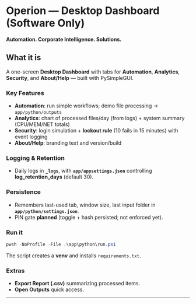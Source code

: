 ﻿# Operion — Desktop Dashboard (Software Only)

**Automation. Corporate Intelligence. Solutions.**

## What it is
A one-screen **Desktop Dashboard** with tabs for **Automation**, **Analytics**, **Security**, and **About/Help** — built with PySimpleGUI.

### Key Features
- **Automation**: run simple workflows; demo file processing → `app/python/outputs`
- **Analytics**: chart of processed files/day (from logs) + system summary (CPU/MEM/NET totals)
- **Security**: login simulation + **lockout rule** (10 fails in 15 minutes) with event logging
- **About/Help**: branding text and version/build

### Logging & Retention
- Daily logs in **`_logs`**, with **`app/appsettings.json`** controlling **log_retention_days** (default 30).

### Persistence
- Remembers last-used tab, window size, last input folder in **`app/python/settings.json`**.
- PIN gate **planned** (toggle + hash persisted; not enforced yet).

### Run it
```powershell
pwsh -NoProfile -File .\app\python\run.ps1
```
The script creates a **venv** and installs `requirements.txt`.

### Extras
- **Export Report (.csv)** summarizing processed items.
- **Open Outputs** quick access.

---
